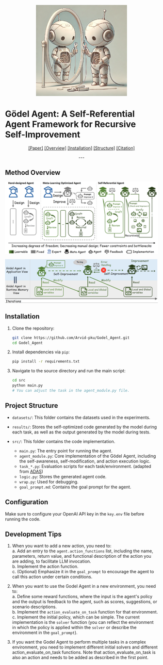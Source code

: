 <div align="center">
<img src='./figures/logo.png'  width=300px>
</div>


# Gödel Agent: A Self-Referential Agent Framework for Recursive Self-Improvement
<div align="center">
<p align="center">
<a href="https://arxiv.org/abs/2410.04444">[Paper]</a>
<a href="#method-overview">[Overview]</a>
<a href="#installation">[Installation]</a>
<a href="#project-structure">[Structure]</a>
<a href="#citation">[Citation]</a>
</p>
---

</div>

## Method Overview
![Comparison of three agent paradigms.](./figures/compare.png)

![Gödel Agent implemented by Monkey Patching.](./figures/method.png)


## Installation

1. Clone the repository:
   ```bash
   git clone https://github.com/Arvid-pku/Godel_Agent.git
   cd Godel_Agent
   ```

2. Install dependencies via `pip`:
   ```bash
   pip install -r requirements.txt
   ```

3. Navigate to the source directory and run the main script:
   ```bash
   cd src
   python main.py
   # You can adjust the task in the agent_module.py file.
   ```

## Project Structure

- `datasets/`: This folder contains the datasets used in the experiments.
  
- `results/`: Stores the self-optimized code generated by the model during each task, as well as the output generated by the model during tests.

- `src/`: This folder contains the code implementation.
  
  - `main.py`: The entry point for running the agent.
  - `agent_module.py`: Core implementation of the Gödel Agent, including the self-awareness, self-modification, and action execution logic.
  - `task_*.py`: Evaluation scripts for each task/environment. (adapted from [ADAS](https://github.com/ShengranHu/ADAS))
  - `logic.py`: Stores the generated agent code.
  - `wrap.py`: Used for debugging.
  - `goal_prompt.md`: Contains the goal prompt for the agent.

## Configuration

Make sure to configure your OpenAI API key in the `key.env` file before running the code.

## Development Tips

1. When you want to add a new action, you need to:   
   a. Add an entry to the `agent.action_functions` list, including the name, parameters, return value, and functional description of the action you are adding, to facilitate LLM invocation.    
   b. Implement the action function.    
   c. (Optional) Emphasize it in the `goal_prompt` to encourage the agent to call this action under certain conditions.   

2. When you want to use the Godel Agent in a new environment, you need to:  
   a. Define some reward functions, where the input is the agent's policy and the output is feedback to the agent, such as scores, suggestions, or scenario descriptions.  
   b. Implement the `action_evaluate_on_task` function for that environment.  
   c. Implement the initial policy, which can be simple. The current implementation is the `solver` function (you can reflect the environment in which the policy is applied within the `solver` or describe the environment in the `goal_prompt`).  

3. If you want the Godel Agent to perform multiple tasks in a complex environment, you need to implement different initial solvers and different action_evaluate_on_task functions. Note that action_evaluate_on_task is also an action and needs to be added as described in the first point.  
